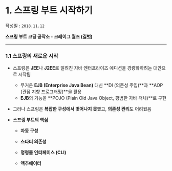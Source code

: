 # 1. 스프링 부트 시작하기

작성일 : `2018.11.12`

**스프링 부트 코딩 공작소 - 크레이그 월즈 (길벗)**

------

### 1.1 스프링의 새로운 시작

- 스프링은 **JEE**나 **J2EE**로 알려진 자바 엔터프라이즈 에디션을 경량화하려는 대안으로 시작됨

  - 무거운 **EJB (Enterprise Java Bean)** 대신 **DI (의존성 주입)**과 **AOP (관점 지향 프로그래밍)**을 활용
  - **EJB**의 기능을 **POJO (Plain Old Java Object, 평범한 자바 객체)**로 구현

- 그러나 스프링은 **복잡한 구성에서 벗어나지 못**했고, **의존성 관리**도 어려웠음

  

- **스프링 부트의 핵심**

  - **자동 구성**

    

  - **스타터 의존성**

  - **명령줄 인터페이스 (CLI)**

  - **액추에이터**